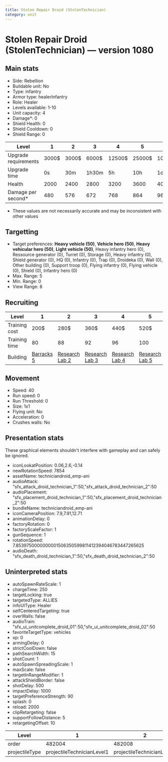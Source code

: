 ```yaml
---
title: Stolen Repair Droid (StolenTechnician)
category: unit
---
```


# Stolen Repair Droid (StolenTechnician) — version 1080

## Main stats

  * Side: Rebellion
  * Buildable unit: No
  * Type: infantry
  * Armor type: healerInfantry
  * Role: Healer
  * Levels available: 1-10
  * Unit capacity: 4
  * Damage*: 0
  * Shield Health: 0
  * Shield Cooldown: 0
  * Shield Range: 0

|Level               |1    |2    |3    |4     |5     |6      |7      |8      |9       |10      |
|--------------------|-----|-----|-----|------|------|-------|-------|-------|--------|--------|
|Upgrade requirements|3000$|3000$|6000$|12500$|25000$|100000$|160000$|320000$|1000000$|1750000$|
|Upgrade time        |0s   |30m  |1h30m|5h    |10h   |1d12h  |2d12h  |4d     |6d      |1w2d    |
|Health              |2000 |2400 |2800 |3200  |3600  |4000   |4400   |4800   |5200    |6000    |
|Damage per second*  |480  |576  |672  |768   |864   |960    |1056   |1152   |1248    |1440    |

* These values are not necessarily accurate and may be inconsistent with other values

## Targetting

  * Target preferences: **Heavy vehicle (50)**, **Vehicle hero (50)**, **Heavy vehicular hero (50)**, **Light vehicle (50)**, Heavy infantry hero (0), Ressource generator (0), Turret (0), Storage (0), Heavy infantry (0), Shield generator (0), HQ (0), Infantry (0), Trap (0), Droideka (0), Wall (0), Other building (0), Support troop (0), Flying infantry (0), Flying vehicle (0), Shield (0), Infantry hero (0)
  * Max. Range: 5
  * Min. Range: 0
  * View Range: 8

## Recruiting

|Level        |1                               |2                                     |3                                     |4                                     |5                                     |6                                     |7                                     |8                                     |9                                     |10                                     |
|-------------|--------------------------------|--------------------------------------|--------------------------------------|--------------------------------------|--------------------------------------|--------------------------------------|--------------------------------------|--------------------------------------|--------------------------------------|---------------------------------------|
|Training cost|200$                            |280$                                  |360$                                  |440$                                  |520$                                  |600$                                  |680$                                  |800$                                  |840$                                  |920$                                   |
|Training time|80                              |88                                    |92                                    |96                                    |100                                   |104                                   |108                                   |112                                   |116                                   |120                                    |
|Building     |[Barracks 5](rebelBarracks.html)|[Research Lab 2](rebelOffenseLab.html)|[Research Lab 3](rebelOffenseLab.html)|[Research Lab 4](rebelOffenseLab.html)|[Research Lab 5](rebelOffenseLab.html)|[Research Lab 6](rebelOffenseLab.html)|[Research Lab 7](rebelOffenseLab.html)|[Research Lab 8](rebelOffenseLab.html)|[Research Lab 9](rebelOffenseLab.html)|[Research Lab 10](rebelOffenseLab.html)|

## Movement

  * Speed: 40
  * Run speed: 0
  * Run Threshold: 0
  * Size: 1x1
  * Flying unit: No
  * Acceleration: 0
  * Crushes walls: No

## Presentation stats

These graphical elements shouldn't interfere with gameplay and can safely be ignored.

  * iconLookatPosition: 0.06,2.6,-0.14
  * newRotationSpeed: 7854
  * assetName: techniciandroid_emp-ani
  * audioAttack: "sfx_attack_droid_technician_1":50,"sfx_attack_droid_technician_2":50
  * audioPlacement: "sfx_placement_droid_technician_1":50,"sfx_placement_droid_technician_2":50
  * bundleName: techniciandroid_emp-ani
  * iconCameraPosition: 7.9,7.91,12.71
  * animationDelay: 0
  * factoryRotation: 0
  * factoryScaleFactor: 1
  * gunSequence: 1
  * rotationSpeed: 7.8539750000000001506350599811412394046783447265625
  * audioDeath: "sfx_death_droid_technician_1":50,"sfx_death_droid_technician_2":50

## Uninterpreted stats

  * autoSpawnRateScale: 1
  * chargeTime: 250
  * targetLocking: true
  * targetedType: ALLIES
  * infoUIType: Healer
  * selfCenteredTargeting: true
  * overWalls: false
  * audioTrain: "sfx_ui_unitcomplete_droid_01":50,"sfx_ui_unitcomplete_droid_02":50
  * favoriteTargetType: vehicles
  * xp: 0
  * armingDelay: 0
  * strictCoolDown: false
  * pathSearchWidth: 15
  * shotCount: 1
  * autoSpawnSpreadingScale: 1
  * maxScale: false
  * targetInRangeModifier: 1
  * attackShieldBorder: false
  * shotDelay: 500
  * impactDelay: 1000
  * targetPreferenceStrength: 90
  * splash: 0
  * reload: 2000
  * clipRetargeting: false
  * supportFollowDistance: 5
  * retargetingOffset: 10

|Level         |1                         |2                         |3                         |4                         |5                         |6                         |7                         |8                         |9                         |10                         |
|--------------|--------------------------|--------------------------|--------------------------|--------------------------|--------------------------|--------------------------|--------------------------|--------------------------|--------------------------|---------------------------|
|order         |482004                    |482008                    |482012                    |482016                    |482020                    |482024                    |482028                    |482032                    |482036                    |482040                     |
|projectileType|projectileTechnicianLevel1|projectileTechnicianLevel2|projectileTechnicianLevel3|projectileTechnicianLevel4|projectileTechnicianLevel5|projectileTechnicianLevel6|projectileTechnicianLevel7|projectileTechnicianLevel8|projectileTechnicianLevel9|projectileTechnicianLevel10|

